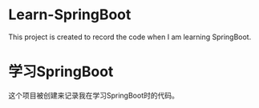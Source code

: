 # Learn-SpringBoot
This project is created to record the code when I am learning SpringBoot.

# 学习SpringBoot
这个项目被创建来记录我在学习SpringBoot时的代码。
